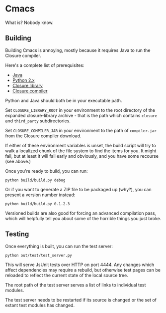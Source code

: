 Cmacs
=====

What is? Nobody know.

Building
--------

Building Cmacs is annoying, mostly because it requires Java to run the
Closure compiler.

Here's a complete list of prerequisites:

  * [Java](https://java.com/en/download/manual.jsp)
  * [Python 2.x](https://www.python.org/)
  * [Closure library](https://github.com/google/closure-library/)
  * [Closure compiler](http://dl.google.com/closure-compiler/compiler-latest.zip)

Python and Java should both be in your executable path.

Set `CLOSURE_LIBRARY_ROOT` in your environment to the root directory of the
expanded closure-library archive - that is the path which contains
`closure` and `third_party` subdirectories.

Set `CLOSURE_COMPILER_JAR` in your environment to the path of `compiler.jar`
from the Closure compiler download.

If either of these environment variables is unset, the build script will try to
walk a localized chunk of the file system to find the items for you. It might
fail, but at least it will fail early and obviously, and you have some recourse
(see above.)

Once you're ready to build, you can run:

    python build/build.py debug

Or if you want to generate a ZIP file to be packaged up (why?), you can present
a version number instead:

    python build/build.py 0.1.2.3

Versioned builds are also good for forcing an advanced compilation pass, which
will helpfully tell you about some of the horrible things you just broke.

Testing
-------

Once everything is built, you can run the test server:

    python out/test/test_server.py

This will serve JsUnit tests over HTTP on port 4444. Any changes which affect
dependencies may require a rebuild, but otherwise test pages can be reloaded
to reflect the current state of the local source tree.

The root path of the test server serves a list of links to individual test
modules.

The test server needs to be restarted if its source is changed or the set
of extant test modules has changed.
